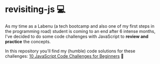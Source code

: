 # revisiting-js :computer:

As my time as a Labenu (a tech bootcamp and also one of my first steps in the programming road) student is coming to an end after 6 intense months, I've decided to do some code challenges with JavaScript to **review and practice** the concepts.

In this repository you'll find my (humble) code solutions for these challenges: [10 JavaScript Code Challenges for Beginners](https://www.codecademy.com/resources/blog/10-javascript-code-challenges-for-beginners/) :link: 

